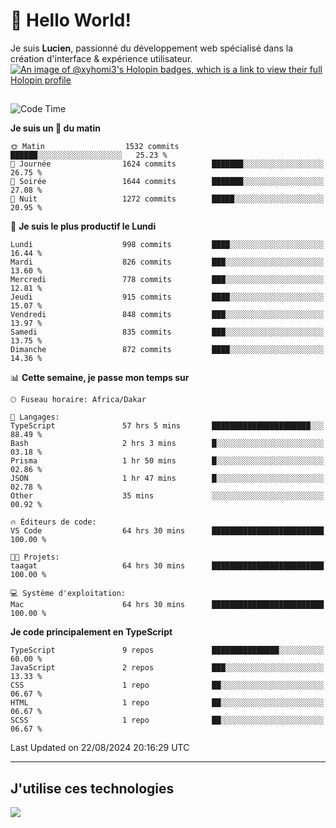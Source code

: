 # 👋 Hello World!

Je suis **Lucien**, passionné du développement web spécialisé dans la création d'interface & expérience utilisateur.
[![An image of @xyhomi3's Holopin badges, which is a link to view their full Holopin profile](https://holopin.me/xyhomi3)](https://holopin.io/@xyhomi3)

##

<!--START_SECTION:waka-->
![Code Time](http://img.shields.io/badge/Code%20Time-1%2C854%20hrs%2025%20mins-blue)

**Je suis un 🐤 du matin** 

```text
🌞 Matin                  1532 commits        ██████░░░░░░░░░░░░░░░░░░░   25.23 % 
🌆 Journée                1624 commits        ███████░░░░░░░░░░░░░░░░░░   26.75 % 
🌃 Soirée                 1644 commits        ███████░░░░░░░░░░░░░░░░░░   27.08 % 
🌙 Nuit                   1272 commits        █████░░░░░░░░░░░░░░░░░░░░   20.95 % 
```
📅 **Je suis le plus productif le Lundi** 

```text
Lundi                    998 commits         ████░░░░░░░░░░░░░░░░░░░░░   16.44 % 
Mardi                    826 commits         ███░░░░░░░░░░░░░░░░░░░░░░   13.60 % 
Mercredi                 778 commits         ███░░░░░░░░░░░░░░░░░░░░░░   12.81 % 
Jeudi                    915 commits         ████░░░░░░░░░░░░░░░░░░░░░   15.07 % 
Vendredi                 848 commits         ███░░░░░░░░░░░░░░░░░░░░░░   13.97 % 
Samedi                   835 commits         ███░░░░░░░░░░░░░░░░░░░░░░   13.75 % 
Dimanche                 872 commits         ████░░░░░░░░░░░░░░░░░░░░░   14.36 % 
```


📊 **Cette semaine, je passe mon temps sur** 

```text
🕑︎ Fuseau horaire: Africa/Dakar

💬 Langages: 
TypeScript               57 hrs 5 mins       ██████████████████████░░░   88.49 % 
Bash                     2 hrs 3 mins        █░░░░░░░░░░░░░░░░░░░░░░░░   03.18 % 
Prisma                   1 hr 50 mins        █░░░░░░░░░░░░░░░░░░░░░░░░   02.86 % 
JSON                     1 hr 47 mins        █░░░░░░░░░░░░░░░░░░░░░░░░   02.78 % 
Other                    35 mins             ░░░░░░░░░░░░░░░░░░░░░░░░░   00.92 % 

🔥 Éditeurs de code: 
VS Code                  64 hrs 30 mins      █████████████████████████   100.00 % 

🐱‍💻 Projets: 
taagat                   64 hrs 30 mins      █████████████████████████   100.00 % 

💻 Système d'exploitation: 
Mac                      64 hrs 30 mins      █████████████████████████   100.00 % 
```

**Je code principalement en TypeScript** 

```text
TypeScript               9 repos             ███████████████░░░░░░░░░░   60.00 % 
JavaScript               2 repos             ███░░░░░░░░░░░░░░░░░░░░░░   13.33 % 
CSS                      1 repo              ██░░░░░░░░░░░░░░░░░░░░░░░   06.67 % 
HTML                     1 repo              ██░░░░░░░░░░░░░░░░░░░░░░░   06.67 % 
SCSS                     1 repo              ██░░░░░░░░░░░░░░░░░░░░░░░   06.67 % 
```




 Last Updated on 22/08/2024 20:16:29 UTC
<!--END_SECTION:waka-->
---

## J'utilise ces technologies

<p align="left">
  <a href="https://skillicons.dev">
    <img src="https://skillicons.dev/icons?i=ts,js,md,scss,tailwind,react,docker,express,astro,vite,nextjs,vercel,figma,ableton" />
  </a>
</p>

